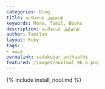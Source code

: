 ```yaml
---  
categories: blog  
title: சடகோபர் அந்தாதி
keywords: More, Tamil, Books  
description: சடகோபர் அந்தாதி
author: Tamilan  
layout: Ruby  
tags:     
- கம்பர்
permalink: sadakobar_anthaathi  
featured: /images/noolkal_96_6.png  
---  
```

{% include install_nool.md %}  
